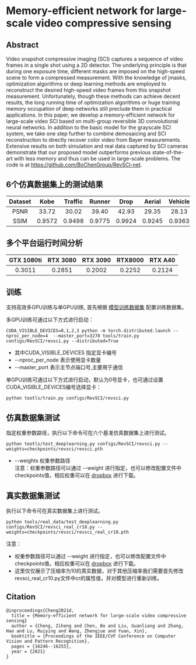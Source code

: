 # Memory-efficient network for large-scale video compressive sensing
## Abstract
 Video snapshot compressive imaging (SCI) captures a sequence of video frames in a single shot using a 2D detector. The underlying principle is that during one exposure time, different masks are imposed on the high-speed scene to form a compressed measurement. With the knowledge of jmasks, optimization algorithms or deep learning methods are employed to reconstruct the desired high-speed video frames from this snapshot measurement. Unfortunately, though these methods can achieve decent results, the long running time of optimization algorithms or huge training memory occupation of deep networks still preclude them in practical applications. In this paper, we develop a memory-efficient network for large-scale video SCI based on multi-group reversible 3D convolutional neural networks. In addition to the basic model for the grayscale SCI system, we take one step further to combine demosaicing and SCI reconstruction to directly recover color video from Bayer measurements. Extensive results on both simulation and real data captured by SCI cameras demonstrate that our proposed model outperforms previous state-of-the-art with less memory and thus can be used in large-scale problems. The code is at https://github.com/BoChenGroup/RevSCI-net.

## 6个仿真数据集上的测试结果
|Dataset|Kobe  |Traffic|Runner| Drop  | Aerial | Vehicle|Average|
|:----:|:----: |:----:|:-----:|:----:  | :-----:|:----: |:----:|
|PSNR| 33.72| 30.02 | 39.40|  42.93|  29.35 | 28.13|  33.92| 
|SSIM|0.9572|0.9498|0.9775|0.9924|0.9245|0.9363|0.9563|

## 多个平台运行时间分析
|GTX 1080ti |RTX 3080 |RTX 3090 | RTX8000 | RTX A40|
|:---------:|:------: |:-------:|:-------:|:------:|
|  0.3011  | 0.2851  |  0.2002 |  0.2252 |  0.2124|

## 训练
支持高效多GPU训练与单GPU训练, 首先根据 [模型训练数据集](cacti/docs/add_datasets_cn.md) 配置训练数据集。

多GPU训练可通过以下方式进行启动：
```
CUDA_VISIBLE_DEVICES=0,1,2,3 python -m torch.distributed.launch --nproc_per_node=4  --master_port=3278 tools/train.py configs/RevSCI/revsci.py --distributed=True
```
* 其中CUDA_VISIBLE_DEVICES 指定显卡编号  
* --nproc_per_node 表示使用显卡数量  
* --master_port 表示主节点端口号,主要用于通信

单GPU训练可通过以下方式进行启动，默认为0号显卡，也可通过设置CUDA_VISIBLE_DEVICES编号选择显卡：
```
python tootls/train.py configs/RevSCI/revsci.py
```

## 仿真数据集测试
指定权重参数路径，执行以下命令可在六个基准仿真数据集上进行测试。
```
python tootls/test_deeplearning.py configs/RevSCI/revsci.py --weights=checkpoints/revsci/revsci.pth
```
* --weights 权重参数路径  
注意：权重参数路径可以通过 --weight 进行指定，也可以修改配置文件中checkpoints值，相应权重可以在 [dropbox](https://www.dropbox.com/sh/96nf7jzabhqj4mh/AAB09QXrNGi_kujDDnWn6G32a?dl=0) 进行下载。
## 真实数据集测试
执行以下命令可在真实数据集上进行测试。
```
python tools/real_data/test_deeplearning.py configs/RevSCI/revsci_real_cr10.py --weights=checkpoints/revsci/revsci_real_cr10.pth

```
注意：
* 权重参数路径可以通过 --weight 进行指定，也可以修改配置文件中checkpoints值，相应权重可以在 [dropbox](https://www.dropbox.com/sh/96nf7jzabhqj4mh/AAB09QXrNGi_kujDDnWn6G32a?dl=0) 进行下载。
* 这里仅仅展示了压缩率为10的真实数据，对于其他压缩率我们需要首先修改revsci_real_cr10.py文件中cr的属性值，并对模型进行重新训练。

## Citation
```
@inproceedings{Cheng2021d,
  title = {Memory-efficient network for large-scale video compressive sensing}
  author = {Cheng, Ziheng and Chen, Bo and Liu, Guanliang and Zhang, Hao and Lu, Ruiying and Wang, Zhengjue and Yuan, Xin},
  booktitle = {Proceedings of the IEEE/CVF Conference on Computer Vision and Pattern Recognition},
  pages = {16246--16255},
  year = {2021}
}
```